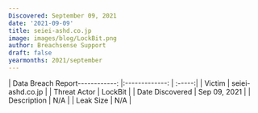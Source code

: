 ```yaml
---
Discovered: September 09, 2021
date: '2021-09-09'
title: seiei-ashd.co.jp
image: images/blog/LockBit.png
author: Breachsense Support
draft: false
yearmonths: 2021/september
---
```


| Data Breach Report------------:   |:-------------:    | :-----:|
| Victim    | seiei-ashd.co.jp      | 
| Threat Actor    | LockBit      | 
| Date Discovered    | Sep 09, 2021      | 
| Description    | N/A      | 
| Leak Size    | N/A      | 

